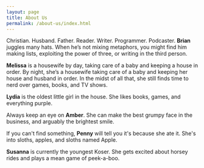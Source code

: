 ```yaml
---
layout: page
title: About Us
permalink: /about-us/index.html
---
```

Christian. Husband. Father. Reader. Writer. Programmer. Podcaster. **Brian** jug­gles many hats. When he’s not mix­ing metaphors, you might find him making lists, exploiting the power of three, or writ­ing in the third per­son.

**Melissa** is a house­wife by day, tak­ing care of a baby and keep­ing a house in or­der. By night, she’s a house­wife tak­ing care of a baby and keep­ing her house and hus­band in or­der. In the midst of all that, she still finds time to nerd over games, books, and TV shows.

**Lydia** is the oldest little girl in the house. She likes books, games, and everything purple.

Always keep an eye on **Amber**. She can make the best grumpy face in the business, and arguably the brightest smile.

If you can't find something, **Penny** will tell you it's because she ate it. She's into sloths, apples, and sloths named Apple.

**Susanna** is currently the youngest Koser. She gets excited about horsey rides and plays a mean game of peek-a-boo.